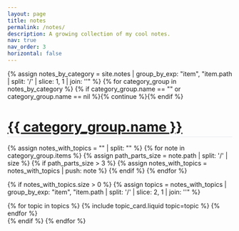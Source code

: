 ```yaml
---
layout: page
title: notes
permalink: /notes/
description: A growing collection of my cool notes.
nav: true
nav_order: 3
horizontal: false
---
```


<!-- pages/notes.md -->
<div class="notes">
{% assign notes_by_category = site.notes | group_by_exp: "item", "item.path | split: '/' | slice: 1, 1 | join: ''" %}
{% for category_group in notes_by_category %}
  {% if category_group.name == "" or category_group.name == nil %}{% continue %}{% endif %}
  <div class="mt-5 pt-5">
    <a id="{{ category_group.name | slugify }}" href=".#{{ category_group.name | slugify }}">
      <h2 class="category font-weight-bold text-capitalize" style="font-size: 1.875rem; padding-bottom: 0.25rem; border-bottom: 1px solid #E5E7EB; margin-bottom: 1rem;">{{ category_group.name }}</h2>
    </a>
  </div>

  {% assign notes_with_topics = "" | split: "" %}
  {% for note in category_group.items %}
    {% assign path_parts_size = note.path | split: '/' | size %}
    {% if path_parts_size > 3 %}
      {% assign notes_with_topics = notes_with_topics | push: note %}
    {% endif %}
  {% endfor %}

  {% if notes_with_topics.size > 0 %}
    {% assign topics = notes_with_topics | group_by_exp: "item", "item.path | split: '/' | slice: 2, 1 | join: ''" %}
    <div class="row row-cols-1 row-cols-sm-2 row-cols-lg-3 g-4">
      {% for topic in topics %}
        {% include topic_card.liquid topic=topic %}
      {% endfor %}
    </div>
  {% endif %}
{% endfor %}
</div>